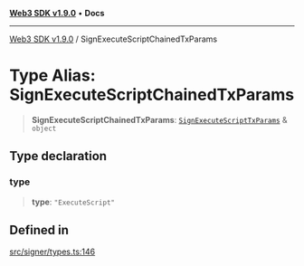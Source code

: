 [**Web3 SDK v1.9.0**](../README.md) • **Docs**

***

[Web3 SDK v1.9.0](../globals.md) / SignExecuteScriptChainedTxParams

# Type Alias: SignExecuteScriptChainedTxParams

> **SignExecuteScriptChainedTxParams**: [`SignExecuteScriptTxParams`](../interfaces/SignExecuteScriptTxParams.md) & `object`

## Type declaration

### type

> **type**: `"ExecuteScript"`

## Defined in

[src/signer/types.ts:146](https://github.com/Mystic-Nayy/alephium-web3/blob/c1afd789a197ce5fe21f08c2965942090157c33d/packages/web3/src/signer/types.ts#L146)
